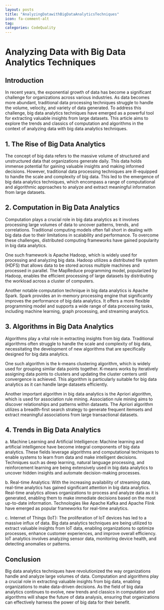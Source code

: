 ```yaml
---
layout: posts
title: "AnalyzingDatawithBigDataAnalyticsTechniques"
icon: fa-comment-alt
tag:      
categories: CodeQuality
---
```



# Analyzing Data with Big Data Analytics Techniques

## Introduction

In recent years, the exponential growth of data has become a significant challenge for organizations across various industries. As data becomes more abundant, traditional data processing techniques struggle to handle the volume, velocity, and variety of data generated. To address this challenge, big data analytics techniques have emerged as a powerful tool for extracting valuable insights from large datasets. This article aims to explore the trends and classics of computation and algorithms in the context of analyzing data with big data analytics techniques.

## 1. The Rise of Big Data Analytics

The concept of big data refers to the massive volume of structured and unstructured data that organizations generate daily. This data holds immense potential for gaining valuable insights and making informed decisions. However, traditional data processing techniques are ill-equipped to handle the scale and complexity of big data. This led to the emergence of big data analytics techniques, which encompass a range of computational and algorithmic approaches to analyze and extract meaningful information from large datasets.

## 2. Computation in Big Data Analytics

Computation plays a crucial role in big data analytics as it involves processing large volumes of data to uncover patterns, trends, and correlations. Traditional computing models often fall short in dealing with big data due to their limitations in scalability and performance. To overcome these challenges, distributed computing frameworks have gained popularity in big data analytics.

One such framework is Apache Hadoop, which is widely used for processing and analyzing big data. Hadoop utilizes a distributed file system (HDFS) that allows data to be stored across multiple machines and processed in parallel. The MapReduce programming model, popularized by Hadoop, enables the efficient processing of large datasets by distributing the workload across a cluster of computers.

Another notable computation technique in big data analytics is Apache Spark. Spark provides an in-memory processing engine that significantly improves the performance of big data analytics. It offers a more flexible programming model and supports a wide range of data processing tasks, including machine learning, graph processing, and streaming analytics.

## 3. Algorithms in Big Data Analytics

Algorithms play a vital role in extracting insights from big data. Traditional algorithms often struggle to handle the scale and complexity of big data, necessitating the development of new algorithms that are specifically designed for big data analytics.

One such algorithm is the k-means clustering algorithm, which is widely used for grouping similar data points together. K-means works by iteratively assigning data points to clusters and updating the cluster centers until convergence is achieved. This algorithm is particularly suitable for big data analytics as it can handle large datasets efficiently.

Another important algorithm in big data analytics is the Apriori algorithm, which is used for association rule mining. Association rule mining aims to discover relationships and patterns within datasets. The Apriori algorithm utilizes a breadth-first search strategy to generate frequent itemsets and extract meaningful associations from large transactional datasets.

## 4. Trends in Big Data Analytics

a. Machine Learning and Artificial Intelligence: Machine learning and artificial intelligence have become integral components of big data analytics. These fields leverage algorithms and computational techniques to enable systems to learn from data and make intelligent decisions. Techniques such as deep learning, natural language processing, and reinforcement learning are being extensively used in big data analytics to uncover hidden insights and automate decision-making processes.

b. Real-time Analytics: With the increasing availability of streaming data, real-time analytics has gained significant attention in big data analytics. Real-time analytics allows organizations to process and analyze data as it is generated, enabling them to make immediate decisions based on the most up-to-date information. Technologies like Apache Kafka and Apache Flink have emerged as popular frameworks for real-time analytics.

c. Internet of Things (IoT): The proliferation of IoT devices has led to a massive influx of data. Big data analytics techniques are being utilized to extract valuable insights from IoT data, enabling organizations to optimize processes, enhance customer experiences, and improve overall efficiency. IoT analytics involves analyzing sensor data, monitoring device health, and detecting anomalies or patterns.

## Conclusion

Big data analytics techniques have revolutionized the way organizations handle and analyze large volumes of data. Computation and algorithms play a crucial role in extracting valuable insights from big data, enabling organizations to make data-driven decisions. As the field of big data analytics continues to evolve, new trends and classics in computation and algorithms will shape the future of data analysis, ensuring that organizations can effectively harness the power of big data for their benefit.